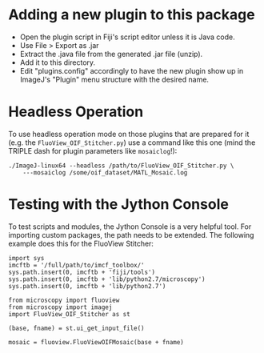 Adding a new plugin to this package
===================================

* Open the plugin script in Fiji's script editor unless it is Java code.
* Use File > Export as .jar
* Extract the .java file from the generated .jar file (unzip).
* Add it to this directory.
* Edit "plugins.config" accordingly to have the new plugin show up in ImageJ's
  "Plugin" menu structure with the desired name.

Headless Operation
==================

To use headless operation mode on those plugins that are prepared for it (e.g.
the `FluoView_OIF_Stitcher.py`) use a command like this one (mind the TRIPLE
dash for plugin parameters like `mosaiclog`!):
```
./ImageJ-linux64 --headless /path/to/FluoView_OIF_Stitcher.py \
    ---mosaiclog /some/oif_dataset/MATL_Mosaic.log
```

Testing with the Jython Console
===============================

To test scripts and modules, the Jython Console is a very helpful tool. For
importing custom packages, the path needs to be extended. The following example
does this for the FluoView Stitcher:

```
import sys
imcftb = '/full/path/to/imcf_toolbox/'
sys.path.insert(0, imcftb + 'fiji/tools')
sys.path.insert(0, imcftb + 'lib/python2.7/microscopy')
sys.path.insert(0, imcftb + 'lib/python2.7')

from microscopy import fluoview
from microscopy import imagej
import FluoView_OIF_Stitcher as st

(base, fname) = st.ui_get_input_file()

mosaic = fluoview.FluoViewOIFMosaic(base + fname)
```
